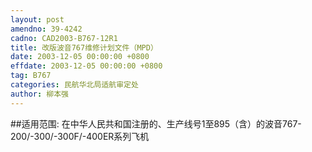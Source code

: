```yaml
---
layout: post
amendno: 39-4242
cadno: CAD2003-B767-12R1
title: 改版波音767维修计划文件（MPD）
date: 2003-12-05 00:00:00 +0800
effdate: 2003-12-05 00:00:00 +0800
tag: B767
categories: 民航华北局适航审定处
author: 柳本强
---
```


##适用范围:
在中华人民共和国注册的、生产线号1至895（含）的波音767-200/-300/-300F/-400ER系列飞机

